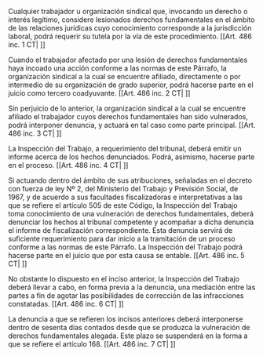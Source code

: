 Cualquier trabajador u organización sindical que, invocando un derecho o interés legítimo, considere lesionados derechos fundamentales en el ámbito de las relaciones jurídicas cuyo conocimiento corresponde a la jurisdicción laboral, podrá requerir su tutela por la vía de este procedimiento. [[Art. 486 inc. 1 CT| ]]

Cuando el trabajador afectado por una lesión de derechos fundamentales haya incoado una acción conforme a las normas de este Párrafo, la organización sindical a la cual se encuentre afiliado, directamente o por intermedio de su organización de grado superior, podrá hacerse parte en el juicio como tercero coadyuvante. [[Art. 486 inc. 2 CT| ]]

Sin perjuicio de lo anterior, la organización sindical a la cual se encuentre afiliado el trabajador cuyos derechos fundamentales han sido vulnerados, podrá interponer denuncia, y actuará en tal caso como parte principal. [[Art. 486 inc. 3 CT| ]]

La Inspección del Trabajo, a requerimiento del tribunal, deberá emitir un informe acerca de los hechos denunciados. Podrá, asimismo, hacerse parte en el proceso. [[Art. 486 inc. 4 CT| ]]

Si actuando dentro del ámbito de sus atribuciones, señaladas en el decreto con fuerza de ley Nº 2, del Ministerio del Trabajo y Previsión Social, de 1967, y de acuerdo a sus facultades fiscalizadoras e interpretativas a las que se refiere el artículo 505 de este Código, la Inspección del Trabajo toma conocimiento de una vulneración de derechos fundamentales, deberá denunciar los hechos al tribunal competente y acompañar a dicha denuncia el informe de fiscalización correspondiente. Esta denuncia servirá de suficiente requerimiento para dar inicio a la tramitación de un proceso conforme a las normas de este Párrafo. La Inspección del Trabajo podrá hacerse parte en el juicio que por esta causa se entable. [[Art. 486 inc. 5 CT| ]]

No obstante lo dispuesto en el inciso anterior, la Inspección del Trabajo deberá llevar a cabo, en forma previa a la denuncia, una mediación entre las partes a fin de agotar las posibilidades de corrección de las infracciones constatadas. [[Art. 486 inc. 6 CT| ]]

La denuncia a que se refieren los incisos anteriores deberá interponerse dentro de sesenta días contados desde que se produzca la vulneración de derechos fundamentales alegada. Este plazo se suspenderá en la forma a que se refiere el artículo 168. [[Art. 486 inc. 7 CT| ]]